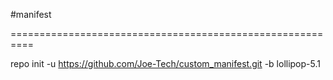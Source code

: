 #manifest

==========================================================

repo init -u https://github.com/Joe-Tech/custom_manifest.git -b lollipop-5.1




